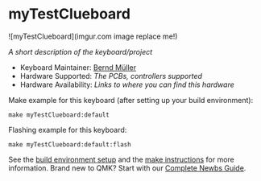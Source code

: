 # myTestClueboard

![myTestClueboard](imgur.com image replace me!)

*A short description of the keyboard/project*

* Keyboard Maintainer: [Bernd Müller](https://github.com/yourusername)
* Hardware Supported: *The PCBs, controllers supported*
* Hardware Availability: *Links to where you can find this hardware*

Make example for this keyboard (after setting up your build environment):

    make myTestClueboard:default

Flashing example for this keyboard:

    make myTestClueboard:default:flash

See the [build environment setup](https://docs.qmk.fm/#/getting_started_build_tools) and the [make instructions](https://docs.qmk.fm/#/getting_started_make_guide) for more information. Brand new to QMK? Start with our [Complete Newbs Guide](https://docs.qmk.fm/#/newbs).
